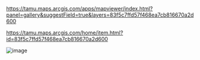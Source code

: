 https://tamu.maps.arcgis.com/apps/mapviewer/index.html?panel=gallery&suggestField=true&layers=83f5c7ffd57f468ea7cb816670a2d600

https://tamu.maps.arcgis.com/home/item.html?id=83f5c7ffd57f468ea7cb816670a2d600

![image](https://github.com/user-attachments/assets/a61f219e-eb05-4d2e-9a17-0be14caa1f1c)


